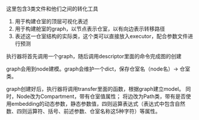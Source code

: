 这里包含3类文件和他们之间的转化工具
1. 用于构建仓室的顶层可视化表述
2. 用于构建舱室的graph，以节点表示仓室，以有向边表示转移路径
3. 表述这一仓室结构的实际类，这个类可以直接放入executor，配合参数文件进行预测

执行器将首先调用一个graph，随后调用descriptor里面的命令完成图的创建

graph会用到node建模。graph会维护一个dict，保存仓室名（node名）-> 仓室类。

graph创建好后，执行器将调用transfer里面的函数，根据graph建立model。
同时，Node改为Compartment，带有仓室值属性；
将边改为Path类，带有是否使用embedding的动态参数，静态参数值，四则运算表达式（表达式中包含自然数、四则运算符、括号、前述参数、仓室名称这5种字符）等属性。


